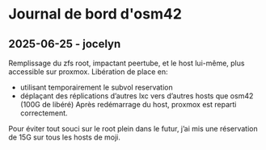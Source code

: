 # Journal de bord d'osm42

## 2025-06-25 - jocelyn

Remplissage du zfs root, impactant peertube, et le host lui-même, plus accessible sur proxmox.
Libération de place en:
  - utilisant temporairement le subvol reservation
  - déplaçant des réplications d’autres lxc vers d’autres hosts que osm42 (100G de libéré)
Après redémarrage du host, proxmox est reparti correctement.

Pour éviter tout souci sur le root plein dans le futur, j’ai mis une réservation de 15G sur tous les hosts de moji.
